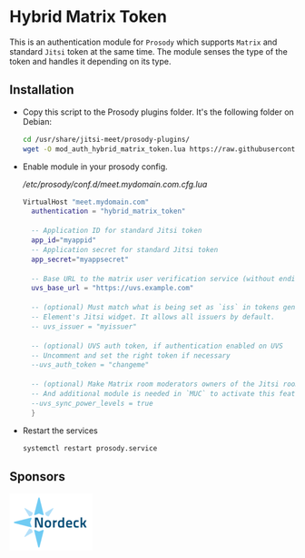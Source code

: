# Hybrid Matrix Token

This is an authentication module for `Prosody` which supports `Matrix` and
standard `Jitsi` token at the same time. The module senses the type of the token
and handles it depending on its type.

## Installation

- Copy this script to the Prosody plugins folder. It's the following folder on
  Debian:

  ```bash
  cd /usr/share/jitsi-meet/prosody-plugins/
  wget -O mod_auth_hybrid_matrix_token.lua https://raw.githubusercontent.com/jitsi-contrib/prosody-plugins/main/auth_hybrid_matrix_token/mod_auth_hybrid_matrix_token.lua
  ```

- Enable module in your prosody config.

  _/etc/prosody/conf.d/meet.mydomain.com.cfg.lua_

  ```lua
  VirtualHost "meet.mydomain.com"
    authentication = "hybrid_matrix_token"

    -- Application ID for standard Jitsi token
    app_id="myappid"
    -- Application secret for standard Jitsi token
    app_secret="myappsecret"

    -- Base URL to the matrix user verification service (without ending slash).
    uvs_base_url = "https://uvs.example.com"

    -- (optional) Must match what is being set as `iss` in tokens generated by
    -- Element's Jitsi widget. It allows all issuers by default.
    -- uvs_issuer = "myissuer"

    -- (optional) UVS auth token, if authentication enabled on UVS
    -- Uncomment and set the right token if necessary
    --uvs_auth_token = "changeme"

    -- (optional) Make Matrix room moderators owners of the Jitsi room.
    -- And additional module is needed in `MUC` to activate this feature.
    --uvs_sync_power_levels = true
    }
  ```

- Restart the services

  ```bash
  systemctl restart prosody.service
  ```

## Sponsors

[![Nordeck](/images/nordeck.png)](https://nordeck.net/)
